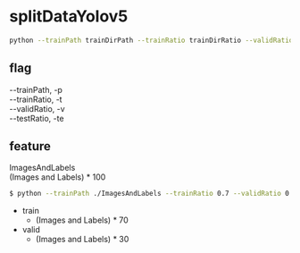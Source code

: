 # splitDataYolov5  
```bash
python --trainPath trainDirPath --trainRatio trainDirRatio --validRatio validDirRatio --testRatio testDirRatio
```
  
## flag  
--trainPath, -p  
--trainRatio, -t  
--validRatio, -v  
--testRatio, -te  
  
  
## feature  
   
ImagesAndLabels  
    (Images and Labels) * 100  
  

```bash
$ python --trainPath ./ImagesAndLabels --trainRatio 0.7 --validRatio 0.3
```
   
* train    
    * (Images and Labels) * 70    
* valid   
    * (Images and Labels) * 30  
    
